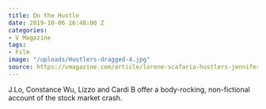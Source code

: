 ```yaml
---
title: Do the Hustle
date: 2019-10-06 16:48:00 Z
categories:
- V Magazine
tags:
- Film
image: "/uploads/Hustlers-dragged-4.jpg"
source: https://vmagazine.com/article/lorene-scafaria-hustlers-jennifer-lopez-bikini/
---
```


J.Lo, Constance Wu, Lizzo and Cardi B offer a body-rocking, non-fictional account of the stock market crash.